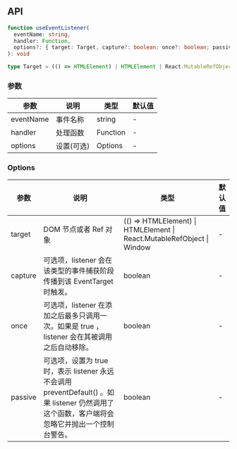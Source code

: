 
## API

```ts
function useEventListener(
  eventName: string,
  handler: Function,
  options?: { target: Target, capture?: boolean; once?: boolean; passive?: boolean; },
): void

type Target = (() => HTMLElement) | HTMLElement | React.MutableRefObject<HTMLElement> | Window;
```


### 参数

| 参数    | 说明     | 类型                   | 默认值 |
|---------|----------|------------------------|--------|
| eventName | 事件名称 | string | -      |
| handler | 处理函数 | Function | -      |
| options | 设置(可选) | Options |   -   |

### Options

| 参数    | 说明     | 类型                   | 默认值 |
|---------|----------|------------------------|--------|
| target | DOM 节点或者 Ref 对象  | (() => HTMLElement) \| HTMLElement \| React.MutableRefObject \| Window | - |
| capture | 可选项，listener 会在该类型的事件捕获阶段传播到该 EventTarget 时触发。	 | boolean  |    -   |
| once | 可选项，listener 在添加之后最多只调用一次。如果是 true ， listener 会在其被调用之后自动移除。	 | boolean   |    -   |
| passive | 可选项，设置为 true 时，表示 listener 永远不会调用 preventDefault() 。如果 listener 仍然调用了这个函数，客户端将会忽略它并抛出一个控制台警告。	 | boolean   |    -   |
